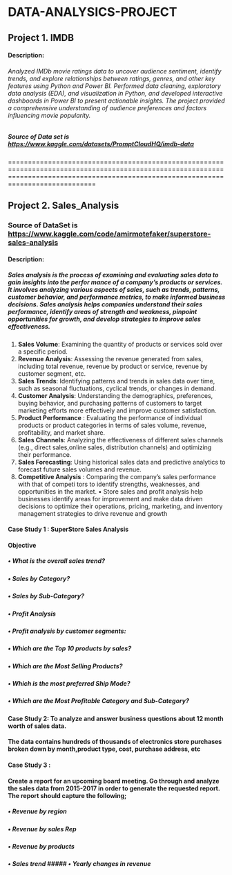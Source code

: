 # DATA-ANALYSICS-PROJECT

## Project 1. IMDB

#### Description: 

###### Analyzed IMDb movie ratings data to uncover audience sentiment, identify trends, and explore relationships between ratings, genres, and other key features using Python and Power BI. Performed data cleaning, exploratory data analysis (EDA), and visualization in Python, and developed interactive dashboards in Power BI to present actionable insights. The project provided a comprehensive understanding of audience preferences and factors influencing movie popularity.

##### Source of Data set is https://www.kaggle.com/datasets/PromptCloudHQ/imdb-data

========================================================================================================================================================================================

## Project 2. Sales_Analysis

### Source of DataSet is https://www.kaggle.com/code/amirmotefaker/superstore-sales-analysis

#### Description:

##### Sales analysis is the process of examining and evaluating sales data to gain insights into the perfor mance of a company’s products or services. It involves analyzing various aspects of sales, such as trends, patterns, customer behavior, and performance metrics, to make informed business decisions. Sales analysis helps companies understand their sales performance, identify areas of strength and weakness, pinpoint opportunities for growth, and develop strategies to improve sales effectiveness.

1. **Sales Volume**: Examining the quantity of products or services sold over a specific period.
2. **Revenue Analysis**: Assessing the revenue generated from sales, including total revenue, revenue by product or service, revenue by customer segment, etc.
3. **Sales Trends**: Identifying patterns and trends in sales data over time, such as seasonal fluctuations, cyclical trends, or changes in demand.
4. **Customer Analysis**: Understanding the demographics, preferences, buying behavior, and purchasing patterns of customers to target marketing efforts more effectively and improve customer satisfaction.
5. **Product Performance** : Evaluating the performance of individual products or product categories in terms of sales volume, revenue, profitability, and market share.
6. **Sales Channels**: Analyzing the effectiveness of different sales channels (e.g., direct sales,online sales, distribution channels) and optimizing their performance.
7. **Sales Forecasting**: Using historical sales data and predictive analytics to forecast future sales volumes and revenue.
8. **Competitive Analysis** : Comparing the company’s sales performance with that of competi tors to identify strengths, weaknesses, and opportunities in the market. • Store sales and profit analysis help businesses identify areas for improvement and make data driven decisions to optimize their operations, pricing, marketing, and inventory management strategies to drive revenue and growth

#### Case Study 1 : SuperStore Sales Analysis
#### Objective
##### • What is the overall sales trend?
##### • Sales by Category?
##### • Sales by Sub-Category?
##### • Profit Analysis
##### • Profit analysis by customer segments:
##### • Which are the Top 10 products by sales?
##### • Which are the Most Selling Products?
##### • Which is the most preferred Ship Mode?
##### • Which are the Most Profitable Category and Sub-Category?



####  Case Study 2: To analyze and answer business questions about 12 month worth of sales data.
#### The data contains hundreds of thousands of electronics store purchases broken down by month,product type, cost, purchase address, etc


#### Case Study 3 :
#### Create a report for an upcoming board meeting. Go through and analyze the sales data from 2015-2017 in order to generate the requested report. The report should capture the following;
##### • Revenue by region
##### • Revenue by sales Rep
##### • Revenue by products
##### • Sales trend ##### • Yearly changes in revenue
